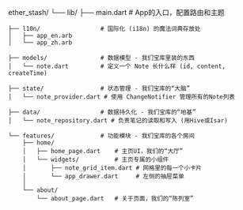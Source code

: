 ether_stash/
└── lib/
    ├── main.dart             # App的入口，配置路由和主题

    ├── l10n/                 # 国际化 (i18n) 的魔法词典存放处
    │   ├── app_en.arb
    │   └── app_zh.arb

    ├── models/               # 数据模型 - 我们宝库里装的东西
    │   └── note.dart         # 定义一个 Note 长什么样 (id, content, createTime)

    ├── state/                # 状态管理 - 我们宝库的“大脑”
    │   └── note_provider.dart # 使用 ChangeNotifier 管理所有的Note列表

    ├── data/                 # 数据持久化 - 我们宝库的“地基”
    │   └── note_repository.dart # 负责笔记的读取和写入 (用Hive或Isar)

    └── features/             # 功能模块 - 我们宝库的各个房间
        ├── home/
        │   ├── home_page.dart    # 主页UI，我们的“大厅”
        │   └── widgets/          # 主页专属的小组件
        │       ├── note_grid_item.dart # 网格里的每一个小卡片
        │       └── app_drawer.dart     # 左侧的抽屉菜单
        │
        └── about/
            └── about_page.dart   # 关于页面，我们的“陈列室”
